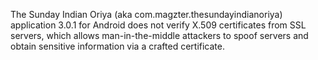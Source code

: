 The Sunday Indian Oriya (aka com.magzter.thesundayindianoriya) application 3.0.1 for Android does not verify X.509 certificates from SSL servers, which allows man-in-the-middle attackers to spoof servers and obtain sensitive information via a crafted certificate.